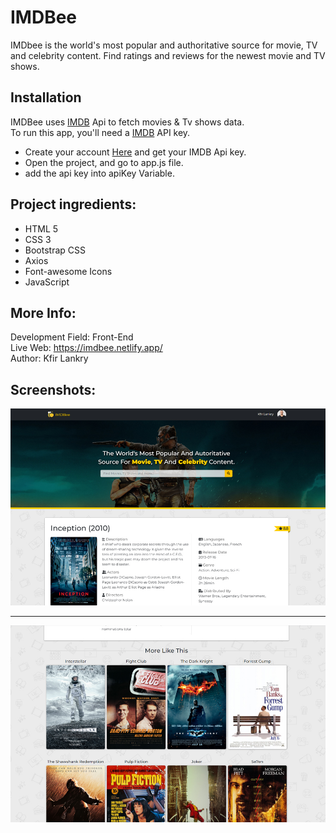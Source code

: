 # IMDBee
IMDbee is the world's most popular and authoritative source for movie, TV and celebrity content. Find ratings and reviews for the newest movie and TV shows.

## Installation
IMDBee uses [IMDB](https://imdb-api.com) Api to fetch movies & Tv shows data.  
To run this app, you'll need a [IMDB](https://imdb-api.com) API key.

- Create your account [Here](https://imdb-api.com/Identity/Account/Register) and get your IMDB Api key.
- Open the project, and go to app.js file.
- add the api key into apiKey Variable.

## Project ingredients:
* HTML 5  
* CSS 3  
* Bootstrap CSS  
* Axios
* Font-awesome Icons  
* JavaScript  

## More Info: 
Development Field: Front-End  
Live Web: https://imdbee.netlify.app/  
Author: Kfir Lankry  

## Screenshots:  
![IMDBee](https://github.com/KfirLankry/IMDBee/blob/main/imgs/screenshot_1.jpg?raw=true) 
***
![IMDBee](https://github.com/KfirLankry/IMDBee/blob/main/imgs/screenshot_2.jpg?raw=true)  

